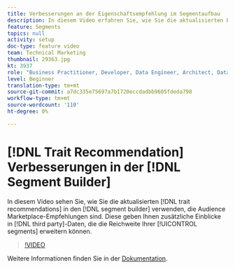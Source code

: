 ```yaml
---
title: Verbesserungen an der Eigenschaftsempfehlung im Segmentaufbau
description: In diesem Video erfahren Sie, wie Sie die aktualisierten Eigenschaftsempfehlungen im Segmentaufbau verwenden, bei denen es sich um Audience Marketplace-Empfehlungen handelt. Auf diese Weise erhalten Sie zusätzliche Einblicke in Daten von Drittanbietern, die die Reichweite Ihrer Segmente erweitern können.
feature: Segments
topics: null
activity: setup
doc-type: feature video
team: Technical Marketing
thumbnail: 29363.jpg
kt: 3937
role: "Business Practitioner, Developer, Data Engineer, Architect, Data Architect, Administrator, Leader"
level: Beginner
translation-type: tm+mt
source-git-commit: a7dc335e75697a7b1720eccdadbb9605fdeda798
workflow-type: tm+mt
source-wordcount: '110'
ht-degree: 0%

---
```



# [!DNL Trait Recommendation] Verbesserungen in der  [!DNL Segment Builder]

In diesem Video sehen Sie, wie Sie die aktualisierten [!DNL trait recommendations] in den [!DNL segment builder] verwenden, die Audience Marketplace-Empfehlungen sind. Diese geben Ihnen zusätzliche Einblicke in [!DNL third party]-Daten, die die Reichweite Ihrer [!UICONTROL segments] erweitern können.

>[!VIDEO](https://video.tv.adobe.com/v/29363/?quality=12)

Weitere Informationen finden Sie in der [Dokumentation](https://docs.adobe.com/help/en/audience-manager/user-guide/features/segments/trait-recommendations.html).

